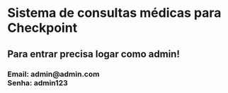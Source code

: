 <h1>Sistema de consultas médicas para Checkpoint</h1>
<h2>Para entrar precisa logar como admin!</h2>
<h3>Email: admin@admin.com<br>Senha: admin123</h3>
